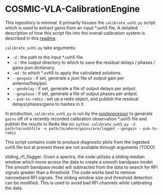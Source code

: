 # COSMIC-VLA-CalibrationEngine

This repository is minimal. It primarily houses the `calibrate_uvh5.py` script which is used to extract gains from an input *.uvh5 file. A detailed description of how this script fits into the overall calibration system is described in this [readme](https://github.com/COSMIC-SETI/COSMIC-VLA-DelayEngine).

`calibrate_uvh5.py` take arguments:
- `-d` : the path to the input *.uvh5 file.
- `-o` : the output directory to which to save the residual delays / phases / gains json dictionary.
- `-ad` : to which *.uvh5 to apply the calculated solutions.
- `--gengain` : if set, generate a json file of output gain per antenna/freq/pol.
- `--gendelay` : if set, generate a file of output delays per antpol.
- `--genphase` : if set, generate a file of output phases per antpol.
- `--pub-to-redis` : set up a redis object, and publish the residual delays/phases/gains to hashes in it.

In production, `calibrate_uvh5.py` is run by the [postprocessor](https://github.com/COSMIC-SETI/COSMIC-VLA-PythonLibs/blob/main/scripts/postprocess_hub.py) to generate `gains` off of a recently recorded calibration observation *.uvh5 file and publish the results to Redis like so:
```python calibrate_uvh5.py -d path/to/uvh5file -o path/to/where/gains/are/logged --gengain --pub-to-redis```

This script contains code to produce diagnostic plots from the ingested uvh5 file but at present these are not available through arguments (TODO).

sliding_rfi_flagger: Given a spectra, the code utilizes a sliding median window which move across the data to create a smooth bandpass model. The smooth bandpass model will subtracted from the data to search for RFI signals greater than a threshold. The code works best to remove narrowband RFI signals. The sliding window size and threshold detection can be modified. This is used to avoid bad RFI channels while calibrating the data.
